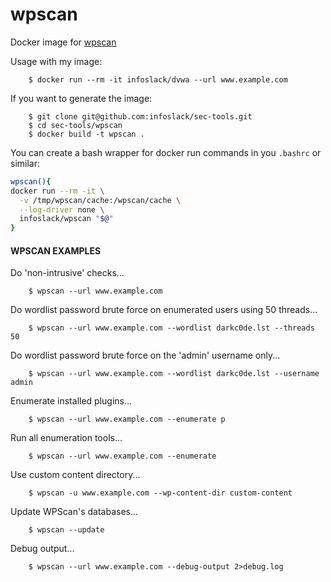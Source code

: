 wpscan
======

Docker image for [wpscan](http://wpscan.org/)

Usage with my image:

		$ docker run --rm -it infoslack/dvwa --url www.example.com

If you want to generate the image:

		$ git clone git@github.com:infoslack/sec-tools.git
		$ cd sec-tools/wpscan
		$ docker build -t wpscan .

You can create a bash wrapper for docker run commands in you `.bashrc`
or similar:

```bash
wpscan(){
docker run --rm -it \
  -v /tmp/wpscan/cache:/wpscan/cache \
  --log-driver none \
  infoslack/wpscan "$@"
}
```

#### WPSCAN EXAMPLES

Do 'non-intrusive' checks...

		$ wpscan --url www.example.com

Do wordlist password brute force on enumerated users using 50 threads...

		$ wpscan --url www.example.com --wordlist darkc0de.lst --threads 50

Do wordlist password brute force on the 'admin' username only...

		$ wpscan --url www.example.com --wordlist darkc0de.lst --username admin

Enumerate installed plugins...

		$ wpscan --url www.example.com --enumerate p

Run all enumeration tools...

		$ wpscan --url www.example.com --enumerate

Use custom content directory...

		$ wpscan -u www.example.com --wp-content-dir custom-content

Update WPScan's databases...

		$ wpscan --update

Debug output...

		$ wpscan --url www.example.com --debug-output 2>debug.log

